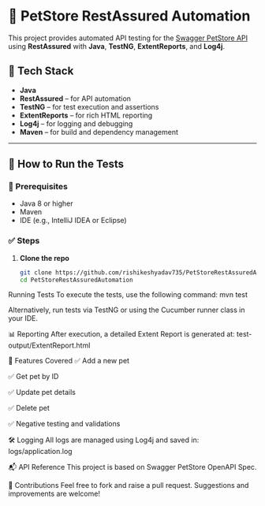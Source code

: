 # 🐾 PetStore RestAssured Automation

This project provides automated API testing for the [Swagger PetStore API](https://petstore.swagger.io/) using **RestAssured** with **Java**, **TestNG**, **ExtentReports**, and **Log4j**.

## 📌 Tech Stack

- **Java**
- **RestAssured** – for API automation
- **TestNG** – for test execution and assertions
- **ExtentReports** – for rich HTML reporting
- **Log4j** – for logging and debugging
- **Maven** – for build and dependency management

---


## 🚀 How to Run the Tests

### 🧰 Prerequisites

- Java 8 or higher
- Maven
- IDE (e.g., IntelliJ IDEA or Eclipse)

### ✅ Steps

1. **Clone the repo**  
   ```bash
   git clone https://github.com/rishikeshyadav735/PetStoreRestAssuredAutomation.git
   cd PetStoreRestAssuredAutomation


Running Tests
To execute the tests, use the following command:
mvn test

Alternatively, run tests via TestNG or using the Cucumber runner class in your IDE.

📊 Reporting
After execution, a detailed Extent Report is generated at:
test-output/ExtentReport.html

📓 Features Covered
✅ Add a new pet

✅ Get pet by ID

✅ Update pet details

✅ Delete pet

✅ Negative testing and validations

🛠️ Logging
All logs are managed using Log4j and saved in:
logs/application.log

📬 API Reference
This project is based on Swagger PetStore OpenAPI Spec.

🤝 Contributions
Feel free to fork and raise a pull request. Suggestions and improvements are welcome!
